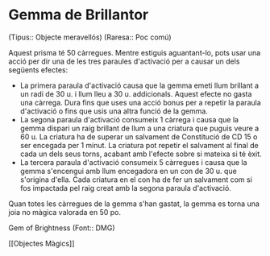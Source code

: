 # Gemma de Brillantor

(Tipus:: Objecte meravellós) (Raresa:: Poc comú)

Aquest prisma té 50 càrregues. Mentre estiguis aguantant-lo, pots usar una acció per dir una de les tres paraules d'activació per a causar un dels següents efectes:

- La primera paraula d'activació causa que la gemma emeti llum brillant a un radi de 30 u. i llum lleu a 30 u. addicionals. Aquest efecte no gasta una càrrega. Dura fins que uses una acció bonus per a repetir la paraula d'activació o fins que usis una altra funció de la gemma.
- La segona paraula d'activació consumeix 1 càrrega i causa que la gemma dispari un raig brillant de llum a una criatura que puguis veure a 60 u. La criatura ha de superar un salvament de Constitució de CD 15 o ser encegada per 1 minut. La criatura pot repetir el salvament al final de cada un dels seus torns, acabant amb l'efecte sobre si mateixa si té èxit.
- La tercera paraula d'activació consumeix 5 càrregues i causa que la gemma s'encengui amb llum encegadora en un con de 30 u. que s'origina d'ella. Cada criatura en el con ha de fer un salvament com si fos impactada pel raig creat amb la segona paraula d'activació.

Quan totes les càrregues de la gemma s'han gastat, la gemma es torna una joia no màgica valorada en 50 po.

Gem of Brightness (Font:: DMG)

[[Objectes Màgics]]